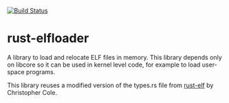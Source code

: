 [![Build Status](https://travis-ci.org/gz/rust-elfloader.svg?branch=master)](https://travis-ci.org/gz/rust-elfloader)

# rust-elfloader

A library to load and relocate ELF files in memory.
This library depends only on libcore so it can be used in kernel level code,
for example to load user-space programs.

This library reuses a modified version of the types.rs 
file from [rust-elf](https://github.com/cole14/rust-elf)
by Christopher Cole.